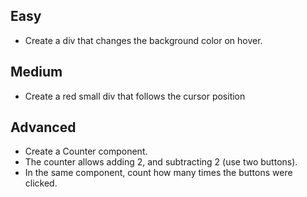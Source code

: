 ## Easy

- Create a div that changes the background color on hover.

## Medium

- Create a red small div that follows the cursor position

## Advanced

- Create a Counter component.
- The counter allows adding 2, and subtracting 2 (use two buttons).
- In the same component, count how many times the buttons were clicked.
